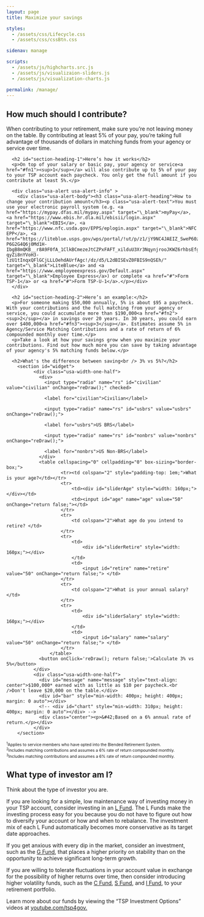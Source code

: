 ```yaml
---
layout: page
title: Maximize your savings

styles:
  - /assets/css/Lifecycle.css
  - /assets/css/cssBtn.css

sidenav: manage

scripts:
  - /assets/js/highcharts.src.js
  - /assets/js/visualizaion-sliders.js
  - /assets/js/visualization-charts.js

permalink: /manage/
---
```

<main class="usa-grid usa-section usa-content usa-layout-docs" id="main-content">
    <div class="usa-width-three-fourths usa-layout-docs-main_content" >
      <h2>How much should I contribute?</h2>
      <p>When contributing to your retirement, make sure you’re not leaving money on the table. By  contributing at least 5% of your pay, you’re taking full advantage of thousands of dollars in matching funds from your agency or service over time.</p>

      <h2 id="section-heading-1">Here’s how it works</h2>
      <p>On top of your salary or basic pay, your agency or service<a href="#fn1"><sup>1</sup></a> will also contribute up to 5% of your pay to your TSP account each paycheck. You only get the full amount if you contribute at least 5%.</p>

      <div class="usa-alert usa-alert-info" >
        <div class="usa-alert-body"><h3 class="usa-alert-heading">How to change your contribution amount</h3><p class="usa-alert-text">You must use your electronic payroll system (e.g. <a href="https://mypay.dfas.mil/mypay.aspx" target="\_blank">myPay</a>, <a href="https://www.ebis.hr.dla.mil/ebisii/login.aspx" target="\_blank">EBIS</a>, <a href="https://www.nfc.usda.gov/EPPS/eplogin.aspx" target="\_blank">NFC EPP</a>, <a href="https://liteblue.usps.gov/wps/portal/!ut/p/z1/jY9NC4JAEIZ_SweP60zaF92kQxF9EGLaXEJhWxfWXdHV6N8ndSiir7m9M8888AJBAqTTVorUSqNT1eUDjY6zebAYjFeIW2-P6G2G4Q6j0Md1H-IbgB8mQKB__r8A9F0fA_1ClkBCmezeJtCZPxFAFT_xilduU3Xr3NqynjrooJKWZ6rhbsEfgSkjpGZGK6k5a-qyZi8nYVoH3-lzU1tInqxQFlGCjLLLOehdAUrfAgc!/dz/d5/L2dBISEvZ0FBIS9nQSEh/" target="\_blank">LiteBlue</a> and <a href="https://www.employeeexpress.gov/Default.aspx" target="\_blank">Employee Express</a>) or complete <a href="#">Form TSP-1</a> or <a href="#">Form TSP-U-1</a>.</p></div>
      </div>

      <h2 id="section-heading-2">Here’s an example:</h2>
      <p>For someone making $50,000 annually, 5% is about $95 a paycheck. With your contributions and the full matching from your agency or service, you could accumulate more than $190,000<a href="#fn2"><sup>2</sup></a> in savings over 20 years. In 30 years, you could earn over $400,000<a href="#fn3"><sup>3</sup></a>. Estimates assume 5% in Agency/Service Matching Contributions and a rate of return of 6% compounded monthly over time.</p>
      <p>Take a look at how your savings grow when you maximize your contributions. Find out how much more you can save by taking advantage of your agency's 5% matching funds below.</p>

      <h2>What's the difference between saving<br /> 3% vs 5%?</h2>
        <section id="widget">
              <div class="usa-width-one-half">
                <div>
                  <input type="radio" name="rs" id="civilian" value="civilian" onChange="reDraw();" checked>

                  <label for="civilian">Civilian</label>

                  <input type="radio" name="rs" id="usbrs" value="usbrs" onChange="reDraw();">

                  <label for="usbrs">US BRS</label>

                  <input type="radio" name="rs" id="nonbrs" value="nonbrs" onChange="reDraw();">

                  <label for="nonbrs">US Non-BRS</label>
                </div>
                <table cellspacing="0" cellpadding="0" box-sizing="border-box;">
                        <tr><td colspan="2" style="padding-top: 1em;">What is your age?</td></tr>
                        <tr>
                            <td><div id="sliderAge" style="width: 160px;"></div></td>
                            <td><input id="age" name="age" value="50" onChange="return false;"></td>
                        </tr>
                        <tr>
                            <td colspan="2">What age do you intend to retire? </td>
                        </tr>
                        <tr>
                            <td>
                                <div id="sliderRetire" style="width: 160px;"></div>
                            </td>
                            <td>
                                <input id="retire" name="retire" value="50" onChange="return false;"> </td>
                        </tr>
                        <tr>
                            <td colspan="2">What is your annual salary? </td>
                        </tr>
                        <tr>
                            <td>
                                <div id="sliderSalary" style="width: 160px;"></div>
                            </td>
                            <td>
                                <input id="salary" name="salary" value="50" onChange="return false;"> </td>
                        </tr>
                    </table>
                <button onClick='reDraw(); return false;'>Calculate 3% vs 5%</button>
              </div>
              <div class="usa-width-one-half">
                <div id="message" name="message" style="text-align: center">$100,000* earned with as little as $10 per paycheck.<br />Don't leave $20,000 on the table.</div>
                <div id="bar" style="min-width: 400px; height: 400px; margin: 0 auto"></div>
                <!-- <div id="chart" style="min-width: 310px; height: 400px; margin: 0 auto"></div> -->
                <div class="center"><p>&#42;Based on a 6% annual rate of return.</p></div>
              </div>
        </section>

  <div class="usa-width-one-whole " >
<span style="font-size: 75%; margin-top: 2em;"><sup id="fn1">1</sup>Applies to service members who have opted into the Blended Retirement System.<br />
<sup id="fn2">2</sup>Includes matching contributions and assumes a 6% rate of return compounded monthly.<br />
<sup id="fn3">3</sup>Includes matching contributions and assumes a 6% rate of return compounded monthly.
</span>
<h2>What type of investor am I?</h2>
<p>Think about the type of investor you are.</p>

<p>If you are looking for a simple, low maintenance way of investing money in your TSP account, consider
investing in an  <a href="https://www.tsp.gov/InvestmentFunds/FundOptions/index.html">L Fund</a>. The L Funds make the investing process easy for you because you do not have to
figure out how to diversify your account or how and when to rebalance. The investment mix of each L Fund
automatically becomes more conservative as its target date approaches.</p>

<p>If you get anxious with every dip in the market, consider an investment, such as the <a href="https://www.tsp.gov/InvestmentFunds/FundOptions/fundPerformance_G.html">G Fund</a>, that places a
higher priority on stability than on the opportunity to achieve significant long-term growth.</p>

<p>If you are willing to tolerate fluctuations in your account value in exchange for the possibility of higher returns
over time, then consider introducing higher <span data-term="volatility" class="js-glossary-toggle term term-end">volatility</span> funds, such as the <a href="https://www.tsp.gov/InvestmentFunds/FundOptions/fundPerformance_C.html">C Fund</a>, <a href="https://www.tsp.gov/InvestmentFunds/FundOptions/fundPerformance_S.html">S Fund</a>, and <a href="https://www.tsp.gov/InvestmentFunds/FundOptions/fundPerformance_I.html">I Fund</a>, to your
retirement portfolio.</p>
<p>Learn more about our funds by viewing the “TSP Investment Options” videos at <a href="https://www.youtube.com/tsp4gov" target="_blank">youtube.com/tsp4gov.</a></p>
  </div>
  </div>
  </main>
<!-- CONTENT END -->
